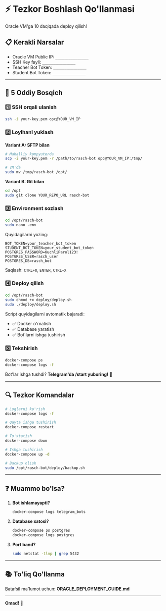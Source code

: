 # ⚡ Tezkor Boshlash Qo'llanmasi

Oracle VM'ga 10 daqiqada deploy qilish!

## 📋 Kerakli Narsalar

- Oracle VM Public IP: `_______________`
- SSH Key fayli: `_______________`
- Teacher Bot Token: `_______________`
- Student Bot Token: `_______________`

---

## 🚀 5 Oddiy Bosqich

### 1️⃣ SSH orqali ulanish

```bash
ssh -i your-key.pem opc@YOUR_VM_IP
```

### 2️⃣ Loyihani yuklash

**Variant A: SFTP bilan**
```bash
# Mahalliy kompyuterda
scp -i your-key.pem -r /path/to/rasch-bot opc@YOUR_VM_IP:/tmp/

# VM'da
sudo mv /tmp/rasch-bot /opt/
```

**Variant B: Git bilan**
```bash
cd /opt
sudo git clone YOUR_REPO_URL rasch-bot
```

### 3️⃣ Environment sozlash

```bash
cd /opt/rasch-bot
sudo nano .env
```

Quyidagilarni yozing:
```env
BOT_TOKEN=your_teacher_bot_token
STUDENT_BOT_TOKEN=your_student_bot_token
POSTGRES_PASSWORD=KuchliParol123!
POSTGRES_USER=rasch_user
POSTGRES_DB=rasch_bot
```

Saqlash: `CTRL+O`, `ENTER`, `CTRL+X`

### 4️⃣ Deploy qilish

```bash
cd /opt/rasch-bot
sudo chmod +x deploy/deploy.sh
sudo ./deploy/deploy.sh
```

Script quyidagilarni avtomatik bajaradi:
- ✅ Docker o'rnatish
- ✅ Database yaratish
- ✅ Bot'larni ishga tushirish

### 5️⃣ Tekshirish

```bash
docker-compose ps
docker-compose logs -f
```

Bot'lar ishga tushdi? **Telegram'da /start yuboring!** 🎉

---

## 🔍 Tezkor Komandalar

```bash
# Loglarni ko'rish
docker-compose logs -f

# Qayta ishga tushirish
docker-compose restart

# To'xtatish
docker-compose down

# Ishga tushirish
docker-compose up -d

# Backup olish
sudo /opt/rasch-bot/deploy/backup.sh
```

---

## ❓ Muammo bo'lsa?

1. **Bot ishlamayapti?**
   ```bash
   docker-compose logs telegram_bots
   ```

2. **Database xatosi?**
   ```bash
   docker-compose ps postgres
   docker-compose logs postgres
   ```

3. **Port band?**
   ```bash
   sudo netstat -tlnp | grep 5432
   ```

---

## 📚 To'liq Qo'llanma

Batafsil ma'lumot uchun: **ORACLE_DEPLOYMENT_GUIDE.md**

---

**Omad! 🚀**
